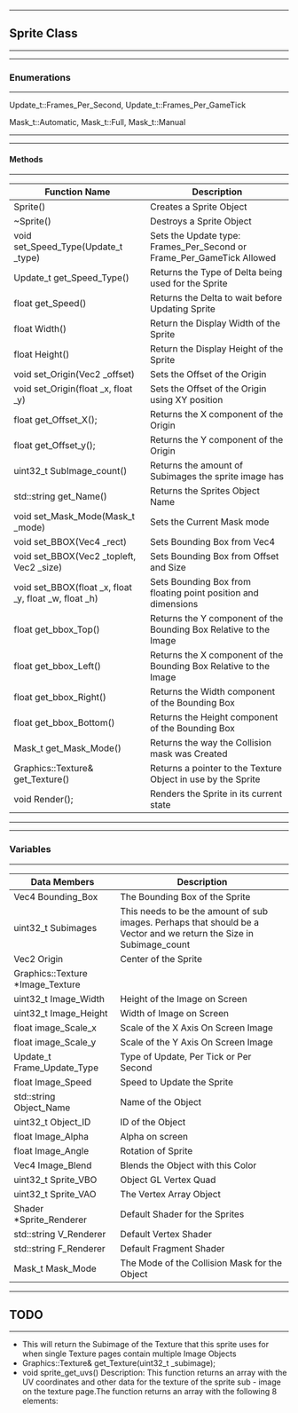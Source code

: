 
___
## Sprite Class
___


___
### Enumerations
___

Update_t::Frames_Per_Second,
Update_t::Frames_Per_GameTick

Mask_t::Automatic,
Mask_t::Full, 
Mask_t::Manual

<hr>

___
#### Methods 
___

Function Name | Description
--------------|----------------
Sprite() | Creates a Sprite Object
~Sprite() | Destroys a Sprite Object
void set_Speed_Type(Update_t _type) | Sets the Update type: Frames_Per_Second or Frame_Per_GameTick Allowed 
Update_t get_Speed_Type() | Returns the Type of Delta being used for the Sprite 
float get_Speed() | Returns the Delta to wait before Updating Sprite 
float Width() | Return the Display Width of the Sprite 
float Height() | Return the Display Height of the Sprite 
void set_Origin(Vec2 _offset) | Sets the Offset of the Origin 
void set_Origin(float _x, float _y) | Sets the Offset of the Origin using XY position 
float get_Offset_X(); | Returns the X component of the Origin 
float get_Offset_y(); | Returns the Y component of the Origin 
uint32_t SubImage_count() | Returns the amount of Subimages the sprite image has 
std::string get_Name() | Returns the Sprites Object Name 
void set_Mask_Mode(Mask_t _mode) | Sets the Current Mask mode
void set_BBOX(Vec4 _rect) | Sets Bounding Box from Vec4
void set_BBOX(Vec2 _topleft, Vec2 _size) | Sets Bounding Box from Offset and Size 
void set_BBOX(float _x, float _y, float _w, float _h) | Sets Bounding Box from floating point position and dimensions
float get_bbox_Top() | Returns the Y component of the Bounding Box Relative to the Image 
float get_bbox_Left() | Returns the X component of the Bounding Box Relative to the Image 
float get_bbox_Right() | Returns the Width component of the Bounding Box 
float get_bbox_Bottom() | Returns the Height component of the Bounding Box 
Mask_t get_Mask_Mode() | Returns the way the Collision mask was Created 
Graphics::Texture& get_Texture() | Returns a pointer to the Texture Object in use by the Sprite 
void Render(); | Renders the Sprite in its current state


<hr>

___
### Variables
___


Data Members|  Description
------------|-----------
Vec4 Bounding_Box  | The Bounding Box of the Sprite
uint32_t Subimages | This needs to be the amount of sub images. Perhaps that should be a Vector and we return the Size in Subimage_count
Vec2 Origin | Center of the Sprite
Graphics::Texture *Image_Texture |
uint32_t Image_Width | Height of the Image on Screen
uint32_t Image_Height | Width of Image on Screen
float image_Scale_x | Scale of the X Axis On Screen Image 
float image_Scale_y | Scale of the Y Axis On Screen Image
Update_t Frame_Update_Type | Type of Update, Per Tick or Per Second
float Image_Speed | Speed to Update the Sprite
std::string Object_Name | Name of the Object
uint32_t Object_ID | ID of the Object
float Image_Alpha | Alpha on screen
float Image_Angle | Rotation of Sprite
Vec4  Image_Blend | Blends the Object with this Color
uint32_t Sprite_VBO | Object GL Vertex Quad
uint32_t Sprite_VAO | The Vertex Array Object
Shader *Sprite_Renderer | Default Shader for the Sprites
std::string V_Renderer | Default Vertex Shader
std::string F_Renderer | Default Fragment Shader
Mask_t Mask_Mode | The Mode of the Collision Mask for the Object


___
## TODO
___
* This will return the Subimage of the Texture that this sprite uses for when single Texture pages contain multiple Image Objects 
* Graphics::Texture& get_Texture(uint32_t _subimage);
* void sprite_get_uvs()  Description: This function returns an array with the UV coordinates and other data for the texture of the sprite sub - image on the texture page.The function returns an array with the following 8 elements:
